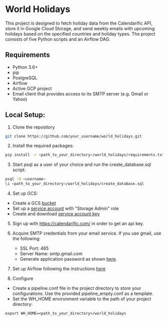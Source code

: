 # World Holidays

This project is designed to fetch holiday data from the Calendarific API, store it in Google Cloud Storage, and send weekly emails with upcoming holidays based on the specified countries and holiday types. The project consists of five Python scripts and an Airflow DAG.

## Requirements
* Python 3.6+
* pip
* PostgreSQL
* Airflow
* Active GCP project
* Email client that provides access to its SMTP server (e.g. Gmail or Yahoo) 

## Local Setup:
1. Clone the repository
```bash
git clone https://github.com/your_username/world_holidays.git
```

2. Install the required packages:
```bash
pip install -r <path_to_your_directory>/world_holidays/requirements.txt
```

3. Start psql as a user of your choice and run the create_database.sql script:
```bash
psql -U <username>
\i <path_to_your_directory>/world_holidays/create_database.sql
```

4. Set up GCS:
* Create a GCS [bucket](https://cloud.google.com/storage/docs/discover-object-storage-console)
* Set up a [service account](https://cloud.google.com/iam/docs/service-accounts-create) with "Storage Admin" role
* Create and download [service account key](https://cloud.google.com/iam/docs/keys-create-delete)

5. Sign up with https://calendarific.com/ in order to get an api key.

6. Acquire SMTP credentials from your email service.
   If you use gmail, use the following:  
   * SSL Port:    465
   * Server Name: smtp.gmail.com
   * Generate application password as shown [here](https://support.google.com/mail/answer/185833?hl=en-GB).
   
7. Set up Airflow following the instructions [here](https://airflow.apache.org/docs/apache-airflow/stable/start.html)

8. Configure
*  Create a pipeline.conf file in the project directory to store your configurations. Use the provided pipeline_empty.conf as a template.
*  Set the WH_HOME environment variable to the path of your project directory:
```
export WH_HOME=<path_to_your_directory>/world_holidays
```

